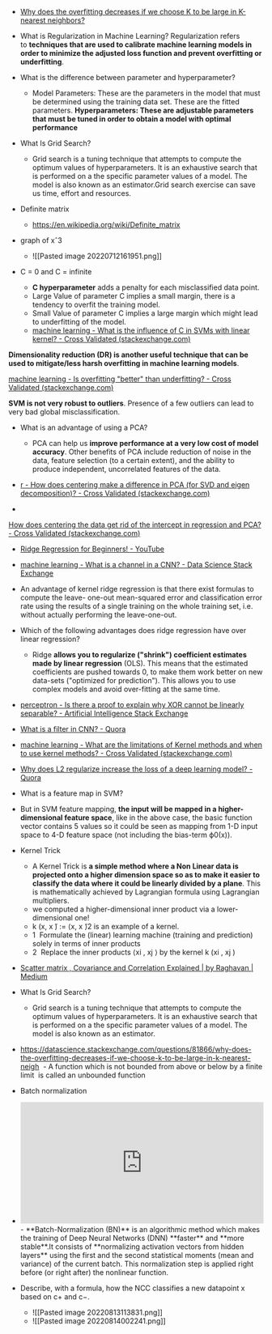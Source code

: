 -  [Why does the overfitting decreases if we choose K to be large in K-nearest neighbors?](https://datascience.stackexchange.com/questions/81866/why-does-the-overfitting-decreases-if-we-choose-k-to-be-large-in-k-nearest-neigh)

  
- What is Regularization in Machine Learning? Regularization refers to **techniques that are used to calibrate machine learning models in order to minimize the adjusted loss function and prevent overfitting or underfitting**.

- What is the difference between parameter and hyperparameter?

	- Model Parameters: These are the parameters in the model that must be determined using the training data set. These are the fitted parameters. **Hyperparameters: These are adjustable parameters that must be tuned in order to obtain a model with optimal performance**

-  What Is Grid Search?
	- Grid search is a tuning technique that attempts to compute the optimum values of hyperparameters. It is an exhaustive search that is performed on a the specific parameter values of a model. The model is also known as an estimator.Grid search exercise can save us time, effort and resources. 
-  Definite matrix 
	- https://en.wikipedia.org/wiki/Definite_matrix  
- graph of xˆ3
  -	![[Pasted image 20220712161951.png]]
-  C = 0 and C = infinite
	- **C hyperparameter** adds a penalty for each misclassified data point.
	- Large Value of parameter C implies a small margin, there is a tendency to overfit the training model.
	-  Small Value of parameter C implies a large margin which might lead to underfitting of the model.
	- [machine learning - What is the influence of C in SVMs with linear kernel? - Cross Validated (stackexchange.com)](https://stats.stackexchange.com/questions/31066/what-is-the-influence-of-c-in-svms-with-linear-kernel)

  

**Dimensionality reduction (DR) is another useful technique that can be used to mitigate/**less harsh** overfitting in machine learning models**.

[machine learning - Is overfitting "better" than underfitting? - Cross Validated (stackexchange.com)](https://stats.stackexchange.com/questions/521835/is-overfitting-better-than-underfitting#:~:text=Overfitting%20is%20likely%20to%20be,neural%20network%20or%20polynomial%20model.)

**SVM is not very robust to outliers**. Presence of a few outliers can lead to very bad global misclassification.

- What is an advantage of using a PCA?

	- PCA can help us **improve performance at a very low cost of model accuracy**. Other benefits of PCA include reduction of noise in the data, feature selection (to a certain extent), and the ability to produce independent, uncorrelated features of the data.
- [r - How does centering make a difference in PCA (for SVD and eigen decomposition)? - Cross Validated (stackexchange.com)](https://stats.stackexchange.com/questions/189822/how-does-centering-make-a-difference-in-pca-for-svd-and-eigen-decomposition)
- 
[How does centering the data get rid of the intercept in regression and PCA? - Cross Validated (stackexchange.com)](https://stats.stackexchange.com/questions/22329/how-does-centering-the-data-get-rid-of-the-intercept-in-regression-and-pca%20)

- [Ridge Regression for Beginners! - YouTube](https://www.youtube.com/watch?v=OEU22e20tWw)

-  [machine learning - What is a channel in a CNN? - Data Science Stack Exchange](https://datascience.stackexchange.com/questions/64278/what-is-a-channel-in-a-cnn)
- An advantage of kernel ridge regression is that there exist formulas to compute the leave- one-out mean-squared error and classification error rate using the results of a single training on the whole training set, i.e. without actually performing the leave-one-out.

-  Which of the following advantages does ridge regression have over linear regression?
	-	Ridge **allows you to regularize ("shrink") coefficient estimates made by linear regression** (OLS). This means that the estimated coefficients are pushed towards 0, to make them work better on new data-sets ("optimized for prediction"). This allows you to use complex models and avoid over-fitting at the same time.
- [perceptron - Is there a proof to explain why XOR cannot be linearly separable? - Artificial Intelligence Stack Exchange](https://ai.stackexchange.com/questions/25228/is-there-a-proof-to-explain-why-xor-cannot-be-linearly-separable)
- [What is a filter in CNN? - Quora](https://www.quora.com/What-is-a-filter-in-CNN)
- [machine learning - What are the limitations of Kernel methods and when to use kernel methods? - Cross Validated (stackexchange.com)](https://stats.stackexchange.com/questions/73944/what-are-the-limitations-of-kernel-methods-and-when-to-use-kernel-methods#:~:text=The%20complexity%20of%20kernel%20methods,this%20complexity%20is%20currently%20prohibitive.)
- [Why does L2 regularize increase the loss of a deep learning model? - Quora](https://www.quora.com/Why-does-L2-regularize-increase-the-loss-of-a-deep-learning-model)
- What is a feature map in SVM?

- But in SVM feature mapping, **the input will be mapped in a higher-dimensional feature space**, like in the above case, the basic function vector contains 5 values so it could be seen as mapping from 1-D input space to 4-D feature space (not including the bias-term ϕ0(x)).
- Kernel Trick
	- A Kernel Trick is **a simple method where a Non Linear data is projected onto a higher dimension space so as to make it easier to classify the data where it could be linearly divided by a plane**. This is mathematically achieved by Lagrangian formula using Lagrangian multipliers.
	- we computed a higher-dimensional inner product via a lower-dimensional one!
	- k (x, x ̃) := ⟨x, x ̃⟩2 is an example of a kernel.
	-  1  Formulate the (linear) learning machine (training and prediction) solely in terms of inner products
    -  2  Replace the inner products ⟨xi , xj ⟩ by the kernel k (xi , xj )
- [Scatter matrix , Covariance and Correlation Explained | by Raghavan | Medium](https://medium.com/@raghavan99o/scatter-matrix-covariance-and-correlation-explained-14921741ca56)

-  What Is Grid Search?
	- Grid search is a tuning technique that attempts to compute the optimum values of hyperparameters. It is an exhaustive search that is performed on a the specific parameter values of a model. The model is also known as an estimator.
- https://datascience.stackexchange.com/questions/81866/why-does-the-overfitting-decreases-if-we-choose-k-to-be-large-in-k-nearest-neigh
 - A function which is not bounded from above or below by a finite limit  is called an unbounded function
- Batch normalization
- <iframe width="480" height="240"  src="https://www.youtube.com/embed/DtEq44FTPM4" title="Batch Normalization - EXPLAINED!" frameborder="0" allow="accelerometer; autoplay; clipboard-write; encrypted-media; gyroscope; picture-in-picture" allowfullscreen></iframe>
	- **Batch-Normalization (BN)** is an algorithmic method which makes the training of Deep Neural Networks (DNN) **faster** and **more stable**.It consists of **normalizing activation vectors from hidden layers** using the first and the second statistical moments (mean and variance) of the current batch. This normalization step is applied right before (or right after) the nonlinear function.
- Describe, with a formula, how the NCC classifies a new datapoint x based on c+ and c−.
	- ![[Pasted image 20220813113831.png]]
	- ![[Pasted image 20220814002241.png]]